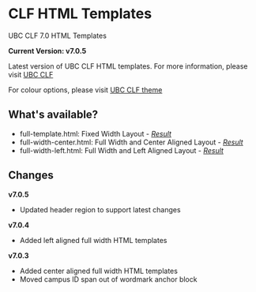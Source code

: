 CLF HTML Templates
==================

UBC CLF 7.0 HTML Templates

**Current Version: v7.0.5**

Latest version of UBC CLF HTML templates. For more information, please visit [UBC CLF](http://clf.ubc.ca)

For colour options, please visit [UBC CLF theme](http://clf.ubc.ca/implementing-the-clf/#theme)

What's available?
-----------------
* full-template.html: Fixed Width Layout - *[Result](http://clf.ubc.ca/theme-options/full-template.html)*
* full-width-center.html: Full Width and Center Aligned Layout - *[Result](http://clf.ubc.ca/theme-options/full-width-centered-template.html)*
* full-width-left.html: Full Width and Left Aligned Layout - *[Result](http://clf.ubc.ca/theme-options/full-width-left-template.html)*

Changes
-------
**v7.0.5**
* Updated header region to support latest changes

**v7.0.4**
* Added left aligned full width HTML templates

**v7.0.3**
* Added center aligned full width HTML templates
* Moved campus ID span out of wordmark anchor block


